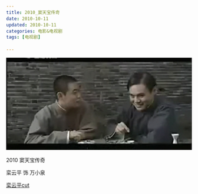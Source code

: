```yaml
---
title: 2010_窦天宝传奇
date: 2010-10-11
updated: 2010-10-11
categories: 电影&电视剧
tags: [电视剧]

---
```


![](https://raw.githubusercontent.com/rhenginium/image/main/Screenshot_20210325_023138_edit_707221262588959.jpg)

2010 窦天宝传奇

栾云平 饰 万小泉

[栾云平cut](https://www.bilibili.com/video/BV1sb411i7No?p=1)